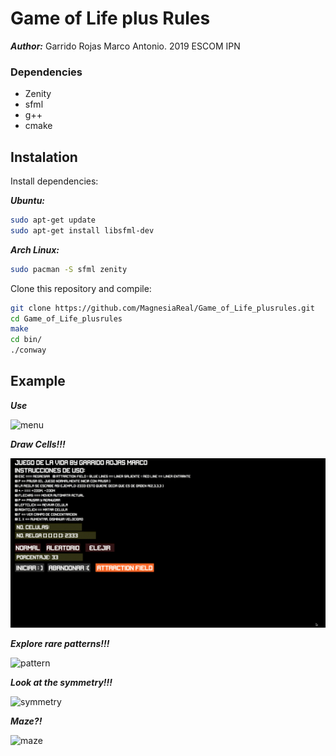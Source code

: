 # Game of Life plus Rules
***Author:*** Garrido Rojas Marco Antonio. 2019 ESCOM IPN

### Dependencies 
- Zenity
- sfml
- g++
- cmake

## Instalation

Install dependencies:

***Ubuntu:***

```bash
sudo apt-get update
sudo apt-get install libsfml-dev
```
***Arch Linux:***

```bash
sudo pacman -S sfml zenity

```
Clone this repository and compile:

```bash
git clone https://github.com/MagnesiaReal/Game_of_Life_plusrules.git
cd Game_of_Life_plusrules
make
cd bin/
./conway

```

## Example

***Use***

![menu](https://github.com/MagnesiaReal/Game_of_Life_plusrules/blob/main/images/use.gif)

***Draw Cells!!!***

![draw](https://github.com/MagnesiaReal/Game_of_Life_plusrules/blob/main/images/draw.gif)

***Explore rare patterns!!!***

![pattern](https://github.com/MagnesiaReal/Game_of_Life_plusrules/blob/main/images/patterns.gif)

***Look at the symmetry!!!***

![symmetry](https://github.com/MagnesiaReal/Game_of_Life_plusrules/blob/main/images/symmetry.gif)

***Maze?!***

![maze](https://github.com/MagnesiaReal/Game_of_Life_plusrules/blob/main/images/maze.gif)

